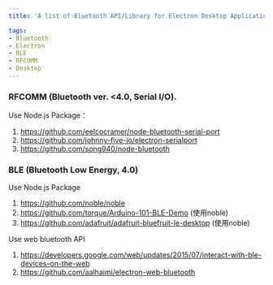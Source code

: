 ```yaml
---
title: 'A list of Bluetooth API/Library for Electron Desktop Application'

tags:
- Bluetooth
- Electron
- BLE
- RFCOMM
- Desktop
---
```


### RFCOMM (Bluetooth ver. <4.0, Serial I/O).  

Use Node.js Package：

1. https://github.com/eelcocramer/node-bluetooth-serial-port
2. https://github.com/johnny-five-io/electron-serialport
3. https://github.com/song940/node-bluetooth

### BLE (Bluetooth Low Energy, 4.0)

Use Node.js Package
1. https://github.com/noble/noble
2. https://github.com/torque/Arduino-101-BLE-Demo (使用noble)
3. https://github.com/adafruit/adafruit-bluefruit-le-desktop (使用noble)

Use web bluetooth API
1. https://developers.google.com/web/updates/2015/07/interact-with-ble-devices-on-the-web
2. https://github.com/aalhaimi/electron-web-bluetooth
